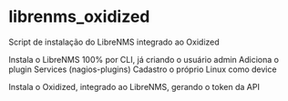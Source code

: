 # librenms_oxidized
Script de instalação do LibreNMS integrado ao Oxidized

Instala o LibreNMS 100% por CLI, já criando o usuário admin
Adiciona o plugin Services (nagios-plugins)
Cadastro o próprio Linux como device

Instala o Oxidized, integrado ao LibreNMS, gerando o token da API
